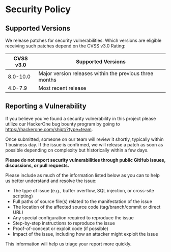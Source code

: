 # Security Policy

## Supported Versions

We release patches for security vulnerabilities. Which versions are eligible
receiving such patches depend on the CVSS v3.0 Rating:

| CVSS v3.0 | Supported Versions                        |
| --------- | ----------------------------------------- |
| 8.0-10.0  | Major version releases within the previous three months |
| 4.0-7.9   | Most recent release                       |


## Reporting a Vulnerability

If you believe you've found a security vulnerability in this project please utilize our HackerOne bug bounty program by going to https://hackerone.com/shipt/?type=team. 

Once submitted, someone on our team will review it shortly, typically within 1 business day. If the issue is confirmed, we will release a patch as soon as possible depending on complexity but historically within a few days.

**Please do not report security vulnerabilities through public GitHub issues, discussions, or pull requests.**

Please include as much of the information listed below as you can to help us better understand and resolve the issue:

  * The type of issue (e.g., buffer overflow, SQL injection, or cross-site scripting)
  * Full paths of source file(s) related to the manifestation of the issue
  * The location of the affected source code (tag/branch/commit or direct URL)
  * Any special configuration required to reproduce the issue
  * Step-by-step instructions to reproduce the issue
  * Proof-of-concept or exploit code (if possible)
  * Impact of the issue, including how an attacker might exploit the issue

This information will help us triage your report more quickly.